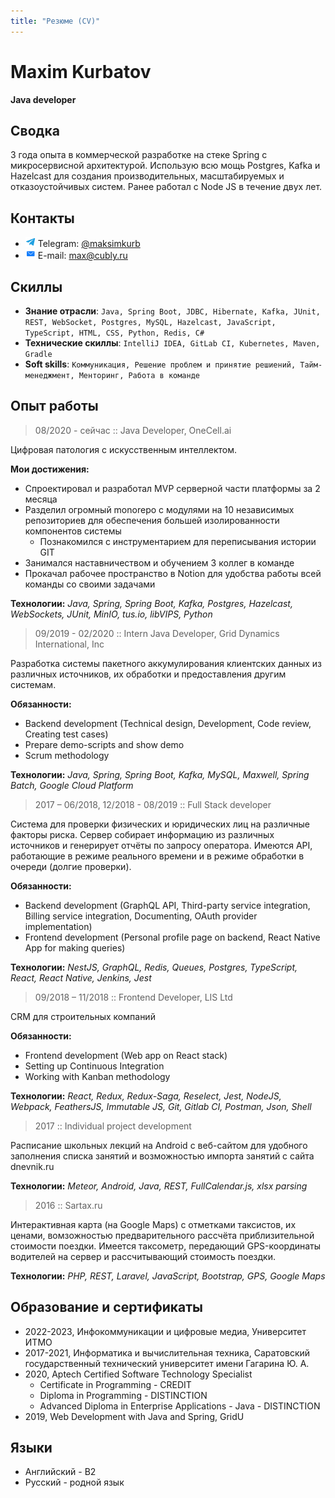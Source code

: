 ```yaml
---
title: "Резюме (CV)"
---
```


# Maxim Kurbatov
**Java developer**

## Сводка
3 года опыта в коммерческой разработке на стеке Spring с микросервисной архитектурой. Использую всю мощь Postgres, Kafka и Hazelcast для создания производительных, масштабируемых и отказоустойчивых систем. Ранее работал с Node JS в течение двух лет.

## Контакты
* <img src="/img/telegram.png" alt="telegram logo" class="inline"> Telegram: [@maksimkurb](https://t.me/maksimkurb)
* <img src="/img/email.png" alt="email icon" class="inline"> E-mail: [max@cubly.ru](mailto:max@cubly.ru)

## Скиллы
* **Знание отрасли**: `Java, Spring Boot, JDBC, Hibernate, Kafka, JUnit, REST, WebSocket, Postgres, MySQL, Hazelcast, JavaScript, TypeScript, HTML, CSS, Python, Redis, C#`
* **Технические скиллы**: `IntelliJ IDEA, GitLab CI, Kubernetes, Maven, Gradle`
* **Soft skills**: `Коммуникация, Решение проблем и принятие решиений, Тайм-менеджмент, Менторинг, Работа в команде`

## Опыт работы

<!-- =================== -->
> 08/2020 - сейчас :: Java Developer, OneCell.ai

Цифровая патология с искусственным интеллектом.

**Мои достижения:**
* Спроектировал и разработал MVP серверной части платформы за 2 месяца
* Разделил огромный monorepo с модулями на 10 независимых репозиториев для обеспечения большей изолированности компонентов системы
  * Познакомился с инструментарием для переписывания истории GIT
* Занимался наставничеством и обучением 3 коллег в команде
* Прокачал рабочее пространство в Notion для удобства работы всей команды со своими задачами

**Технологии:**
*Java, Spring, Spring Boot, Kafka, Postgres, Hazelcast, WebSockets, JUnit, MinIO, tus.io, libVIPS, Python*

<!-- =================== -->
> 09/2019 - 02/2020 :: Intern Java Developer, Grid Dynamics International, Inc

Разработка системы пакетного аккумулирования клиентских данных из различных источников, их обработки и предоставления другим системам.

**Обязанности:**
* Backend development (Technical design, Development, Code review, Creating test cases)
* Prepare demo-scripts and show demo
* Scrum methodology

**Технологии:**
*Java, Spring, Spring Boot, Kafka, MySQL, Maxwell, Spring Batch, Google Cloud Platform*

<!-- =================== -->
> 2017 – 06/2018, 12/2018 - 08/2019 :: Full Stack developer

Система для проверки физических и юридических лиц на различные факторы риска. Сервер собирает информацию из различных источников и генерирует отчёты по запросу оператора. Имеются API, работающие в режиме реального времени и в режиме обработки в очереди (долгие проверки).

**Обязанности:**
* Backend development (GraphQL API, Third-party service integration, Billing service integration, Documenting, OAuth provider implementation)
* Frontend development (Personal profile page on backend, React Native App for making queries)

**Технологии:**
*NestJS, GraphQL, Redis, Queues, Postgres, TypeScript, React, React Native, Jenkins, Jest*


<!-- =================== -->
> 09/2018 – 11/2018 :: Frontend Developer, LIS Ltd

CRM для строительных компаний

**Обязанности:**
* Frontend development (Web app on React stack)
* Setting up Continuous Integration
* Working with Kanban methodology

**Технологии:**
*React, Redux, Redux-Saga, Reselect, Jest, NodeJS, Webpack, FeathersJS, Immutable JS, Git, Gitlab CI, Postman, Json, Shell*


<!-- =================== -->
> 2017 :: Individual project development

Расписание школьных лекций на Android с веб-сайтом для удобного заполнения списка занятий и возможностью импорта занятий с сайта dnevnik.ru

**Технологии:**
*Meteor, Android, Java, REST, FullCalendar.js, xlsx parsing*


<!-- =================== -->
> 2016 :: Sartax.ru

Интерактивная карта (на Google Maps) с отметками таксистов, их ценами, вомзожностью предварительного рассчёта приблизительной стоимости поездки. Имеется таксометр, передающий GPS-координаты водителей на сервер и рассчитывающий стоимость поездки.

**Технологии:**
*PHP, REST, Laravel, JavaScript, Bootstrap, GPS, Google Maps*


## Образование и сертификаты
* 2022-2023, Инфокоммуникации и цифровые медиа, Университет ИТМО
* 2017-2021, Информатика и вычислительная техника, Саратовский государственный технический университет имени Гагарина Ю. А.
* 2020, Aptech Certified Software Technology Specialist
  * Certificate in Programming - CREDIT
  * Diploma in Programming - DISTINCTION
  * Advanced Diploma in Enterprise Applications - Java - DISTINCTION
* 2019, Web Development with Java and Spring, GridU

## Языки
* Английский - B2
* Русский - родной язык
